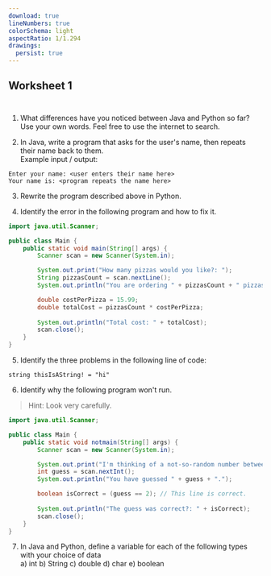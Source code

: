 ```yaml
---
download: true
lineNumbers: true
colorSchema: light
aspectRatio: 1/1.294
drawings:
  persist: true
---
```


## <div text-center>Worksheet 1</div><br>

1. What differences have you noticed between Java and Python so far?  
Use your own words. Feel free to use the internet to search.

2. In Java, write a program that asks for the user's name, then repeats their name back to them.  
Example input / output:
```
Enter your name: <user enters their name here>
Your name is: <program repeats the name here>
```

3. Rewrite the program described above in Python.

4. Identify the error in the following program and how to fix it.
```java
import java.util.Scanner;

public class Main {
    public static void main(String[] args) {
        Scanner scan = new Scanner(System.in);

        System.out.print("How many pizzas would you like?: ");
        String pizzasCount = scan.nextLine();
        System.out.println("You are ordering " + pizzasCount + " pizzas.");

        double costPerPizza = 15.99;
        double totalCost = pizzasCount * costPerPizza;
        
        System.out.println("Total cost: " + totalCost);
        scan.close();
    }
}
```

5. Identify the three problems in the following line of <logos-java /> code:
```
string thisIsAString! = "hi"
```

6. Identify why the following program won't run.

> Hint: Look very carefully.
```java
import java.util.Scanner;

public class Main {
    public static void notmain(String[] args) {
        Scanner scan = new Scanner(System.in);

        System.out.print("I'm thinking of a not-so-random number between 1 and 10: ");
        int guess = scan.nextInt();
        System.out.println("You have guessed " + guess + ".");

        boolean isCorrect = (guess == 2); // This line is correct.
        
        System.out.println("The guess was correct?: " + isCorrect);
        scan.close();
    }
}
```

7. In Java and Python, define a variable for each of the following types with your choice of data  
a) int b) String c) double d) char e) boolean
